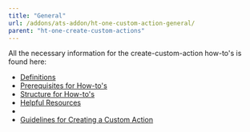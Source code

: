 ```yaml
---
title: "General"
url: /addons/ats-addon/ht-one-custom-action-general/
parent: "ht-one-create-custom-actions"
---
```


All the necessary information for the create-custom-action how-to's is found here:

* [Definitions](/addons/ats-addon/ht-one-custom-action-definitions/)
* [Prerequisites for How-to's](/addons/ats-addon/ht-one-custom-action-prerequisites/)
* [Structure for How-to's](/addons/ats-addon/ht-one-custom-action-howto-structure/)
* [Helpful Resources](/addons/ats-addon/ht-one-custom-action-helpful-resources/)
* 
* [Guidelines for Creating a Custom Action](/addons/ats-addon/ht-one-guidelines-custom-action/)
